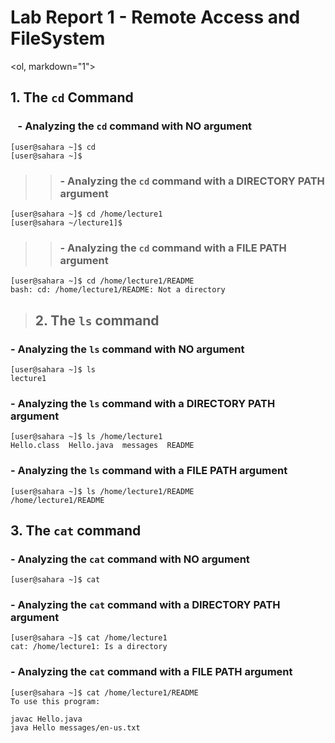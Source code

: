 # Lab Report 1 - Remote Access and FileSystem

<ol, markdown="1">
  ## 1. The `cd` Command
</ol>
  

  
### &nbsp;&nbsp; - Analyzing the `cd` command with **NO** argument

```
[user@sahara ~]$ cd
[user@sahara ~]$
```

>> ### - Analyzing the `cd` command with a **DIRECTORY PATH** argument

```
[user@sahara ~]$ cd /home/lecture1
[user@sahara ~/lecture1]$ 
```

>> ### - Analyzing the `cd` command with a **FILE PATH** argument

```
[user@sahara ~]$ cd /home/lecture1/README
bash: cd: /home/lecture1/README: Not a directory
```

> ## 2. The `ls` command


### - Analyzing the `ls` command with **NO** argument 

```
[user@sahara ~]$ ls
lecture1
```

### - Analyzing the `ls` command with a **DIRECTORY PATH** argument

```
[user@sahara ~]$ ls /home/lecture1
Hello.class  Hello.java  messages  README
```

###  - Analyzing the `ls` command with a **FILE PATH** argument

```
[user@sahara ~]$ ls /home/lecture1/README
/home/lecture1/README
```

## 3. The `cat` command

### - Analyzing the `cat` command with **NO** argument

```
[user@sahara ~]$ cat

```

### - Analyzing the `cat` command with a **DIRECTORY PATH** argument

```
[user@sahara ~]$ cat /home/lecture1
cat: /home/lecture1: Is a directory
```

###  - Analyzing the `cat` command with a **FILE PATH** argument

```
[user@sahara ~]$ cat /home/lecture1/README
To use this program:

javac Hello.java
java Hello messages/en-us.txt
```



